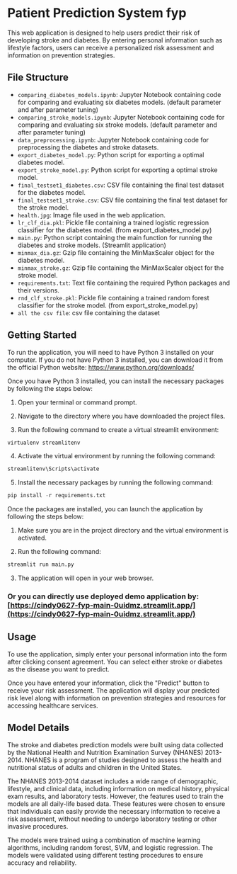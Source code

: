 # Patient Prediction System fyp

This web application is designed to help users predict their risk of developing stroke and diabetes. By entering personal information such as lifestyle factors, users can receive a personalized risk assessment and information on prevention strategies.

## File Structure
- `comparing_diabetes_models.ipynb`: Jupyter Notebook containing code for comparing and evaluating six diabetes models. (default parameter and after parameter tuning)
- `comparing_stroke_models.ipynb`: Jupyter Notebook containing code for comparing and evaluating six stroke models. (default parameter and after parameter tuning)
- `data_preprocessing.ipynb`: Jupyter Notebook containing code for preprocessing the diabetes and stroke datasets.
- `export_diabetes_model.py`: Python script for exporting a optimal diabetes model.
- `export_stroke_model.py`: Python script for exporting a optimal stroke model.
- `final_testset1_diabetes.csv`: CSV file containing the final test dataset for the diabetes model. 
- `final_testset1_stroke.csv`: CSV file containing the final test dataset for the stroke model.
- `health.jpg`: Image file used in the web application.
- `lr_clf_dia.pkl`: Pickle file containing a trained logistic regression classifier for the diabetes model. (from export_diabetes_model.py)
- `main.py`: Python script containing the main function for running the diabetes and stroke models. (Streamlit application)
- `minmax_dia.gz`: Gzip file containing the MinMaxScaler object for the diabetes model.
- `minmax_stroke.gz`: Gzip file containing the MinMaxScaler object for the stroke model.
- `requirements.txt`: Text file containing the required Python packages and their versions.
- `rnd_clf_stroke.pkl`: Pickle file containing a trained random forest classifier for the stroke model. (from export_stroke_model.py)
- `all the csv file`: csv file containing the dataset

## Getting Started
To run the application, you will need to have Python 3 installed on your computer. If you do not have Python 3 installed, you can download it from the official Python website: https://www.python.org/downloads/

Once you have Python 3 installed, you can install the necessary packages by following the steps below:

  1. Open your terminal or command prompt.

  2. Navigate to the directory where you have downloaded the project files.

  3. Run the following command to create a virtual streamlit environment:
  ```python
virtualenv streamlitenv
```
  4. Activate the virtual environment by running the following command:
```python
streamlitenv\Scripts\activate
```
  5. Install the necessary packages by running the following command:
```python
pip install -r requirements.txt
```
Once the packages are installed, you can launch the application by following the steps below:

  1. Make sure you are in the project directory and the virtual environment is activated.

  2. Run the following command:
```python
streamlit run main.py
```
  3. The application will open in your web browser.

### Or you can directly use deployed demo application by: [https://cindy0627-fyp-main-0uidmz.streamlit.app/](https://cindy0627-fyp-main-0uidmz.streamlit.app/)

## Usage
To use the application, simply enter your personal information into the form after clicking consent agreement. You can select either stroke or diabetes as the disease you want to predict.

Once you have entered your information, click the "Predict" button to receive your risk assessment. The application will display your predicted risk level along with information on prevention strategies and resources for accessing healthcare services.

## Model Details
The stroke and diabetes prediction models were built using data collected by the National Health and Nutrition Examination Survey (NHANES) 2013-2014. NHANES is a program of studies designed to assess the health and nutritional status of adults and children in the United States.

The NHANES 2013-2014 dataset includes a wide range of demographic, lifestyle, and clinical data, including information on medical history, physical exam results, and laboratory tests. However, the features used to train the models are all daily-life based data. These features were chosen to ensure that individuals can easily provide the necessary information to receive a risk assessment, without needing to undergo laboratory testing or other invasive procedures.

The models were trained using a combination of machine learning algorithms, including random forest, SVM, and logistic regression. The models were validated using different testing procedures to ensure accuracy and reliability.

